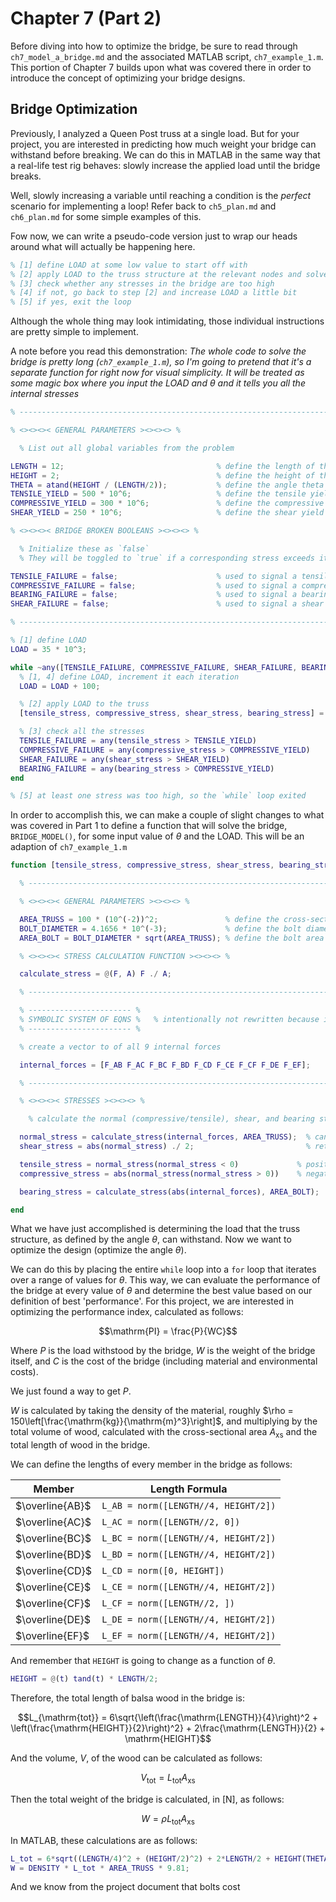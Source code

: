 # Chapter 7 (Part 2)

Before diving into how to optimize the bridge, be sure to read through `ch7_model_a_bridge.md` and the associated MATLAB script, `ch7_example_1.m`. This portion of Chapter $7$ builds upon what was covered there in order to introduce the concept of optimizing your bridge designs.

## Bridge Optimization

Previously, I analyzed a Queen Post truss at a single load. But for your project, you are interested in predicting how much weight your bridge can withstand before breaking. We can do this in MATLAB in the same way that a real-life test rig behaves: slowly increase the applied load until the bridge breaks.

Well, slowly increasing a variable until reaching a condition is the *perfect* scenario for implementing a loop! Refer back to `ch5_plan.md` and `ch6_plan.md` for some simple examples of this.

Fow now, we can write a pseudo-code version just to wrap our heads around what will actually be happening here.

```MATLAB
% [1] define LOAD at some low value to start off with
% [2] apply LOAD to the truss structure at the relevant nodes and solve (part 1 of this chapter's content)
% [3] check whether any stresses in the bridge are too high
% [4] if not, go back to step [2] and increase LOAD a little bit
% [5] if yes, exit the loop
```

Although the whole thing may look intimidating, those individual instructions are pretty simple to implement.

A note before you read this demonstration: *The whole code to solve the bridge is pretty long (`ch7_example_1.m`), so I'm going to pretend that it's a separate function for right now for visual simplicity. It will be treated as some magic box where you input the LOAD and $\theta$ and it tells you all the internal stresses*

```MATLAB
% --------------------------------------------------------------------------- %

% <><><>< GENERAL PARAMETERS ><><><> %

  % List out all global variables from the problem

LENGTH = 12;                                  % define the length of the bridge       [m]
HEIGHT = 2;                                   % define the height of the bridge       [m]
THETA = atand(HEIGHT / (LENGTH/2));           % define the angle theta
TENSILE_YIELD = 500 * 10^6;                   % define the tensile yield strength     [Pa]
COMPRESSIVE_YIELD = 300 * 10^6;               % define the compressive yield strength [Pa]
SHEAR_YIELD = 250 * 10^6;                     % define the shear yield strength       [Pa]

% <><><>< BRIDGE BROKEN BOOLEANS ><><><> %

  % Initialize these as `false`
  % They will be toggled to `true` if a corresponding stress exceeds its limit

TENSILE_FAILURE = false;                      % used to signal a tensile stress failure
COMPRESSIVE_FAILURE = false;                  % used to signal a compressive stress failure
BEARING_FAILURE = false;                      % used to signal a bearing stress failure
SHEAR_FAILURE = false;                        % used to signal a shear stress failure

% --------------------------------------------------------------------------- %

% [1] define LOAD
LOAD = 35 * 10^3;

while ~any([TENSILE_FAILURE, COMPRESSIVE_FAILURE, SHEAR_FAILURE, BEARING_FAILURE])
  % [1, 4] define LOAD, increment it each iteration
  LOAD = LOAD + 100;

  % [2] apply LOAD to the truss
  [tensile_stress, compressive_stress, shear_stress, bearing_stress] = BRIDGE_MODEL(LOAD, THETA);

  % [3] check all the stresses
  TENSILE_FAILURE = any(tensile_stress > TENSILE_YIELD)
  COMPRESSIVE_FAILURE = any(compressive_stress > COMPRESSIVE_YIELD)
  SHEAR_FAILURE = any(shear_stress > SHEAR_YIELD)
  BEARING_FAILURE = any(bearing_stress > COMPRESSIVE_YIELD)
end

% [5] at least one stress was too high, so the `while` loop exited
```

In order to accomplish this, we can make a couple of slight changes to what was covered in Part $1$ to define a function that will solve the bridge, `BRIDGE_MODEL()`, for some input value of $\theta$ and the LOAD. This will be an adaption of `ch7_example_1.m`

```MATLAB
function [tensile_stress, compressive_stress, shear_stress, bearing_stress] = BRIDGE_MODEL(LOAD, THETA)

  % --------------------------------------------------------------------------- %

  % <><><>< GENERAL PARAMETERS ><><><> %

  AREA_TRUSS = 100 * (10^(-2))^2;               % define the cross-sectional area       [m^2]
  BOLT_DIAMETER = 4.1656 * 10^(-3);             % define the bolt diameter              [m]
  AREA_BOLT = BOLT_DIAMETER * sqrt(AREA_TRUSS); % define the bolt area                  [m^2]

  % <><><>< STRESS CALCULATION FUNCTION ><><><> %

  calculate_stress = @(F, A) F ./ A;

  % --------------------------------------------------------------------------- %

  % ----------------------- %
  % SYMBOLIC SYSTEM OF EQNS %   % intentionally not rewritten because it's too big
  % ----------------------- %

  % create a vector to of all 9 internal forces

  internal_forces = [F_AB F_AC F_BC F_BD F_CD F_CE F_CF F_DE F_EF];

  % --------------------------------------------------------------------------- %

  % <><><>< STRESSES ><><><> %

    % calculate the normal (compressive/tensile), shear, and bearing stresses ([Pa])

  normal_stress = calculate_stress(internal_forces, AREA_TRUSS);  % can still be positive or negative
  shear_stress = abs(normal_stress) ./ 2;                         % returns a positive value

  tensile_stress = normal_stress(normal_stress < 0)             % positive normal stress values
  compressive_stress = abs(normal_stress(normal_stress > 0))    % negative normal stress values

  bearing_stress = calculate_stress(abs(internal_forces), AREA_BOLT);

end
```

What we have just accomplished is determining the load that the truss structure, as defined by the angle $\theta$, can withstand. Now we want to optimize the design (optimize the angle $\theta$).

We can do this by placing the entire `while` loop into a `for` loop that iterates over a range of values for $\theta$. This way, we can evaluate the performance of the bridge at every value of $\theta$ and determine the best value based on our definition of best 'performance'. For this project, we are interested in optimizing the performance index, calculated as follows:

$$\mathrm{PI} = \frac{P}{WC}$$

Where $P$ is the load withstood by the bridge, $W$ is the weight of the bridge itself, and $C$ is the cost of the bridge (including material and environmental costs).

We just found a way to get $P$.

$W$ is calculated by taking the density of the material, roughly $\rho = 150\left[\frac{\mathrm{kg}}{\mathrm{m}^3}\right]$, and multiplying by the total volume of wood, calculated with the cross-sectional area $A_{\mathrm{xs}}$ and the total length of wood in the bridge.

We can define the lengths of every member in the bridge as follows:

| Member | Length Formula |
| --- | --- |
| $\overline{AB}$ | `L_AB = norm([LENGTH//4, HEIGHT/2])` |
| $\overline{AC}$ | `L_AC = norm([LENGTH//2, 0])` |
| $\overline{BC}$ | `L_BC = norm([LENGTH//4, HEIGHT/2])` |
| $\overline{BD}$ | `L_BD = norm([LENGTH//4, HEIGHT/2])` |
| $\overline{CD}$ | `L_CD = norm([0, HEIGHT])` |
| $\overline{CE}$ | `L_CE = norm([LENGTH//4, HEIGHT/2])` |
| $\overline{CF}$ | `L_CF = norm([LENGTH//2, ])` |
| $\overline{DE}$ | `L_DE = norm([LENGTH//4, HEIGHT/2])` |
| $\overline{EF}$ | `L_EF = norm([LENGTH//4, HEIGHT/2])` |

And remember that `HEIGHT` is going to change as a function of $\theta$.

```MATLAB
HEIGHT = @(t) tand(t) * LENGTH/2;
```

Therefore, the total length of balsa wood in the bridge is:

$$L_{\mathrm{tot}} = 6\sqrt{\left(\frac{\mathrm{LENGTH}}{4}\right)^2 + \left(\frac{\mathrm{HEIGHT}}{2}\right)^2} + 2\frac{\mathrm{LENGTH}}{2} + \mathrm{HEIGHT}$$

And the volume, $V$, of the wood can be calculated as follows:

$$V_{\mathrm{tot}} = L_{\mathrm{tot}}A_{\mathrm{xs}}$$

Then the total weight of the bridge is calculated, in $[\mathrm{N}]$, as follows:

$$W = \rho L_{\mathrm{tot}}A_{\mathrm{xs}}$$

In MATLAB, these calculations are as follows:

```MATLAB
L_tot = 6*sqrt((LENGTH/4)^2 + (HEIGHT/2)^2) + 2*LENGTH/2 + HEIGHT(THETA);
W = DENSITY * L_tot * AREA_TRUSS * 9.81;
```

And we know from the project document that bolts cost
